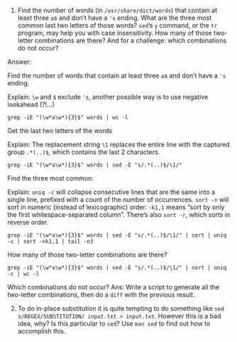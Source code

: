 1. Find the number of words (in `/usr/share/dict/words`) that contain at least three `a`s and don’t have a `'s` ending. What are the three most common last two letters of those words? `sed`’s `y` command, or the `tr` program, may help you with case insensitivity. How many of those two-letter combinations are there? And for a challenge: which combinations do not occur?
 
 Answer:
 
 Find the number of words that contain at least three `a`s and don’t have a `'s` ending. 
 
 Explain: `\w` and `$` exclude `'s`, another possible way is to use negative lookahead (?!...)
 ```
 grep -iE "(\w*a\w*){3}$" words | wc -l
 ```

 Get the last two letters of the words
 
 Explain: The replacement string `\1` replaces the entire line with the captured group `.*(..)$`, which contains the last 2 characters.
 ```
 grep -iE "(\w*a\w*){3}$" words | sed -E "s/.*(..)$/\1/"
 ```
 
 Find the three most common:
 
 Explain: `uniq -c` will collapse consecutive lines that are the same into a single line, prefixed with a count of the number of occurrences. `sort -n` will sort in numeric (instead of lexicographic) order. `-k1,1` means “sort by only the first whitespace-separated column”. There’s also `sort -r`, which sorts in reverse order.
 ```
 grep -iE "(\w*a\w*){3}$" words | sed -E "s/.*(..)$/\1/" | sort | uniq -c | sort -nk1,1 | tail -n3
 ```

 How many of those two-letter combinations are there?
 ```
 grep -iE "(\w*a\w*){3}$" words | sed -E "s/.*(..)$/\1/" | sort | uniq -c | wc -l
 ```
 
 Which combinations do not occur? Ans: Write a script to generate all the two-letter combinations, then do a `diff` with the previous result.
 
2. To do in-place substitution it is quite tempting to do something like `sed s/REGEX/SUBSTITUTION/ input.txt > input.txt`. However this is a bad idea, why? Is this particular to `sed`? Use `man sed` to find out how to accomplish this.
